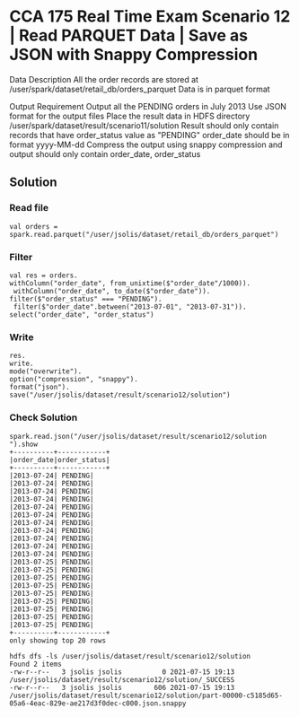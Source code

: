 # CCA 175 Real Time Exam Scenario 12 | Read PARQUET Data | Save as JSON with Snappy Compression

Data Description
All the order records are stored at
/user/spark/dataset/retail_db/orders_parquet
Data is in parquet format

Output Requirement
Output all the PENDING orders in July 2013
Use JSON format for the output files
Place the result data in HDFS directory /user/spark/dataset/result/scenario11/solution
Result should only contain records that have order_status value as "PENDING"
order_date should be in format yyyy-MM-dd
Compress the output using snappy compression and output should only contain order_date, order_status

## Solution

### Read file

```
val orders = spark.read.parquet("/user/jsolis/dataset/retail_db/orders_parquet")
```

### Filter

```
val res = orders.
withColumn("order_date", from_unixtime($"order_date"/1000)).
 withColumn("order_date", to_date($"order_date")).
filter($"order_status" === "PENDING").
 filter($"order_date".between("2013-07-01", "2013-07-31")).
select("order_date", "order_status")
```

### Write

```
res.
write.
mode("overwrite").
option("compression", "snappy").
format("json").
save("/user/jsolis/dataset/result/scenario12/solution")
```

### Check Solution

```
spark.read.json("/user/jsolis/dataset/result/scenario12/solution ").show
+----------+------------+
|order_date|order_status|
+----------+------------+
|2013-07-24| PENDING|
|2013-07-24| PENDING|
|2013-07-24| PENDING|
|2013-07-24| PENDING|
|2013-07-24| PENDING|
|2013-07-24| PENDING|
|2013-07-24| PENDING|
|2013-07-24| PENDING|
|2013-07-24| PENDING|
|2013-07-24| PENDING|
|2013-07-24| PENDING|
|2013-07-25| PENDING|
|2013-07-25| PENDING|
|2013-07-25| PENDING|
|2013-07-25| PENDING|
|2013-07-25| PENDING|
|2013-07-25| PENDING|
|2013-07-25| PENDING|
|2013-07-25| PENDING|
|2013-07-25| PENDING|
+----------+------------+
only showing top 20 rows
```

```
hdfs dfs -ls /user/jsolis/dataset/result/scenario12/solution
Found 2 items
-rw-r--r--   3 jsolis jsolis          0 2021-07-15 19:13 /user/jsolis/dataset/result/scenario12/solution/_SUCCESS
-rw-r--r--   3 jsolis jsolis        606 2021-07-15 19:13 /user/jsolis/dataset/result/scenario12/solution/part-00000-c5185d65-05a6-4eac-829e-ae217d3f0dec-c000.json.snappy

```
